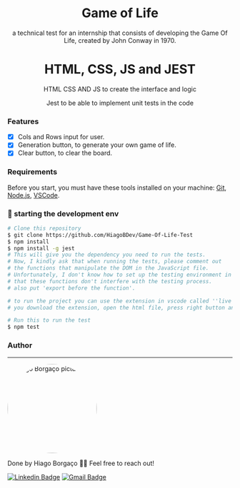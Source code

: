 <h1 align="center">Game of Life</h1>
<p align="center">a technical test for an internship that consists of developing the Game Of Life, created by John Conway in 1970.</p>
<h1 align="center">HTML, CSS, JS and JEST</h1>
<p align="center">HTML CSS AND JS to create the interface and logic</p>
<p align="center">Jest to be able to implement unit tests in the code</p>

### Features

- [x] Cols and Rows input for user.
- [x] Generation button, to generate your own game of life.
- [x] Clear button, to clear the board.

### Requirements

Before you start, you must have these tools installed on your machine:
[Git](https://git-scm.com), [Node.js](https://nodejs.org/en/), [VSCode](https://code.visualstudio.com/).

### 🎲 starting the development env

```bash
# Clone this repository
$ git clone https://github.com/HiagoBDev/Game-Of-Life-Test
$ npm install
$ npm install -g jest
# This will give you the dependency you need to run the tests.
# Now, I kindly ask that when running the tests, please comment out
# the functions that manipulate the DOM in the JavaScript file.
# Unfortunately, I don't know how to set up the testing environment in a way
# that these functions don't interfere with the testing process.
# also put 'export before the function'.

# to run the project you can use the extension in vscode called ''live server''
# you download the extension, open the html file, press right button and find and click the option ''open with live server''

# Run this to run the test
$ npm test

```
### Author
---
 <img style="border-radius: 50%;" src="https://avatars.githubusercontent.com/u/102269033?v=4" width="200px;" alt="Hiago Borgaço picture"/>
 <br />

Done by Hiago Borgaço 👋🏽 Feel free to reach out!

[![Linkedin Badge](https://img.shields.io/badge/-Hiago-blue?style=flat-square&logo=Linkedin&logoColor=white&link=https://www.linkedin.com/in/hiago-borga%C3%A7o/)](https://www.linkedin.com/in/hiago-borga%C3%A7o/)
[![Gmail Badge](https://img.shields.io/badge/-hiagoborgaco1@gmail.com-c14438?style=flat-square&logo=Gmail&logoColor=white&link=mailto:hiagoborgaco1@gmail.com)](mailto:hiagoborgaco1@gmail.com)
